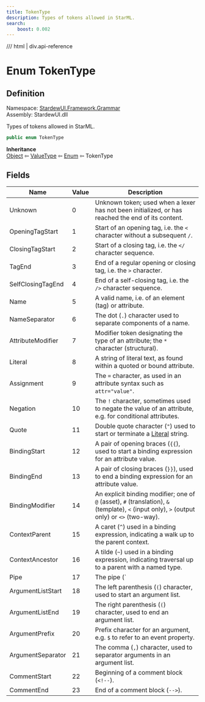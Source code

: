 ```yaml
---
title: TokenType
description: Types of tokens allowed in StarML.
search:
    boost: 0.002
---
```


<link rel="stylesheet" href="/StardewUI/stylesheets/reference.css" />

/// html | div.api-reference

# Enum TokenType

## Definition

<div class="api-definition" markdown>

Namespace: [StardewUI.Framework.Grammar](index.md)  
Assembly: StardewUI.dll  

</div>

Types of tokens allowed in StarML.

```cs
public enum TokenType
```

**Inheritance**  
[Object](https://learn.microsoft.com/en-us/dotnet/api/system.object) ⇦ [ValueType](https://learn.microsoft.com/en-us/dotnet/api/system.valuetype) ⇦ [Enum](https://learn.microsoft.com/en-us/dotnet/api/system.enum) ⇦ TokenType

## Fields

 | Name | Value | Description |
| --- | --- | --- |
| <a id="unknown">Unknown</a> | 0 | Unknown token; used when a lexer has not been initialized, or has reached the end of its content. | 
| <a id="openingtagstart">OpeningTagStart</a> | 1 | Start of an opening tag, i.e. the `<` character without a subsequent `/`. | 
| <a id="closingtagstart">ClosingTagStart</a> | 2 | Start of a closing tag, i.e. the `</` character sequence. | 
| <a id="tagend">TagEnd</a> | 3 | End of a regular opening or closing tag, i.e. the `>` character. | 
| <a id="selfclosingtagend">SelfClosingTagEnd</a> | 4 | End of a self-closing tag, i.e. the `/>` character sequence. | 
| <a id="name">Name</a> | 5 | A valid name, i.e. of an element (tag) or attribute. | 
| <a id="nameseparator">NameSeparator</a> | 6 | The dot (`.`) character used to separate components of a name. | 
| <a id="attributemodifier">AttributeModifier</a> | 7 | Modifier token designating the type of an attribute; the `*` character (structural). | 
| <a id="literal">Literal</a> | 8 | A string of literal text, as found within a quoted or bound attribute. | 
| <a id="assignment">Assignment</a> | 9 | The `=` character, as used in an attribute syntax such as `attr="value"`. | 
| <a id="negation">Negation</a> | 10 | The `!` character, sometimes used to negate the value of an attribute, e.g. for conditional attributes. | 
| <a id="quote">Quote</a> | 11 | Double quote character (`"`) used to start or terminate a [Literal](tokentype.md#literal) string. | 
| <a id="bindingstart">BindingStart</a> | 12 | A pair of opening braces (`{{`), used to start a binding expression for an attribute value. | 
| <a id="bindingend">BindingEnd</a> | 13 | A pair of closing braces (`}}`), used to end a binding expression for an attribute value. | 
| <a id="bindingmodifier">BindingModifier</a> | 14 | An explicit binding modifier; one of `@` (asset), `#` (translation), `&` (template), `<` (input only), `>` (output only) or `<>` (two-way). | 
| <a id="contextparent">ContextParent</a> | 15 | A caret (`^`) used in a binding expression, indicating a walk up to the parent context. | 
| <a id="contextancestor">ContextAncestor</a> | 16 | A tilde (`~`) used in a binding expression, indicating traversal up to a parent with a named type. | 
| <a id="pipe">Pipe</a> | 17 | The pipe (`|`) character, which is used to start and end event bindings. | 
| <a id="argumentliststart">ArgumentListStart</a> | 18 | The left parenthesis (`(`) character, used to start an argument list. | 
| <a id="argumentlistend">ArgumentListEnd</a> | 19 | The right parenthesis (`(`) character, used to end an argument list. | 
| <a id="argumentprefix">ArgumentPrefix</a> | 20 | Prefix character for an argument, e.g. `$` to refer to an event property. | 
| <a id="argumentseparator">ArgumentSeparator</a> | 21 | The comma (`,`) character, used to separator arguments in an argument list. | 
| <a id="commentstart">CommentStart</a> | 22 | Beginning of a comment block (`<!--`). | 
| <a id="commentend">CommentEnd</a> | 23 | End of a comment block (`-->`). | 


